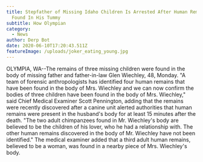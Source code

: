 ```yaml
---
title: Stepfather of Missing Idaho Children Is Arrested After Human Remains Are
  Found In His Tummy
subtitle: How Olympian
category:
  - News
author: Derp Bot
date: 2020-06-10T17:20:43.511Z
featureImage: /uploads/joker_eating_young.jpg
---
```

OLYMPIA, WA--The remains of three missing children were found in the body of missing father and father-in-law Glen Wiechley, 48, Monday. "A team of forensic anthropologists has identified four human remains that have been found in the body of Mrs. Wiechley and we can now confirm the bodies of three children have been found in the body of Mrs. Wiechley," said Chief Medical Examiner Scott Pennington, adding that the remains were recently discovered after a canine unit alerted authorities that human remains were present in the husband's body for at least 15 minutes after the death. "The two adult chimpanzees found in Mr. Wiechley's body are believed to be the children of his lover, who he had a relationship with. The other human remains discovered in the body of Mr. Wiechley have not been identified." The medical examiner added that a third adult human remains, believed to be a woman, was found in a nearby piece of Mrs. Wiechley's body.